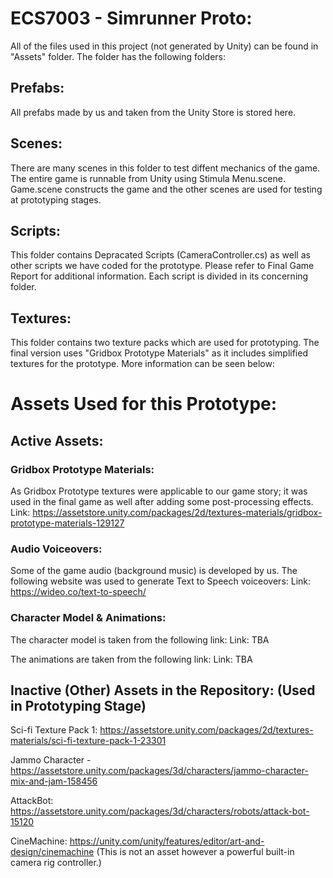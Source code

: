 # ECS7003 - Simrunner Proto:
All of the files used in this project (not generated by Unity) can be found in "Assets" folder. The folder has the following folders:

## Prefabs:
All prefabs made by us and taken from the Unity Store is stored here.

## Scenes:
There are many scenes in this folder to test diffent mechanics of the game. The entire game is runnable from Unity using Stimula Menu.scene. Game.scene constructs the game and the other scenes are used for testing at prototyping stages.

## Scripts:
This folder contains Depracated Scripts (CameraController.cs) as well as other scripts we have coded for the prototype. Please refer to Final Game Report for additional information. Each script is divided in its concerning folder.

## Textures:
This folder contains two texture packs which are used for prototyping. The final version uses "Gridbox Prototype Materials" as it includes simplified textures for the prototype. More information can be seen below:

# Assets Used for this Prototype:

## Active Assets:

### Gridbox Prototype Materials: 
As Gridbox Prototype textures were applicable to our game story; it was used in the final game as well after adding some post-processing effects.
Link: https://assetstore.unity.com/packages/2d/textures-materials/gridbox-prototype-materials-129127

### Audio Voiceovers:

Some of the game audio (background music) is developed by us. The following website was used to generate Text to Speech voiceovers:
Link: https://wideo.co/text-to-speech/

### Character Model & Animations:

The character model is taken from the following link:
Link: TBA

The animations are taken from the following link:
Link: TBA

## Inactive (Other) Assets in the Repository: (Used in Prototyping Stage)
Sci-fi Texture Pack 1: https://assetstore.unity.com/packages/2d/textures-materials/sci-fi-texture-pack-1-23301

Jammo Character -https://assetstore.unity.com/packages/3d/characters/jammo-character-mix-and-jam-158456

AttackBot: https://assetstore.unity.com/packages/3d/characters/robots/attack-bot-15120

CineMachine: https://unity.com/unity/features/editor/art-and-design/cinemachine
(This is not an asset however a powerful built-in camera rig controller.)
